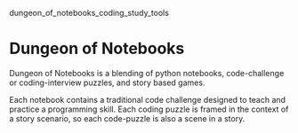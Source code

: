 dungeon_of_notebooks_coding_study_tools

# Dungeon of Notebooks 

Dungeon of Notebooks is a blending of python notebooks, code-challenge or coding-interview puzzles, and story based games.

Each notebook contains a traditional code challenge designed to teach and practice a programming skill. Each coding puzzle is framed in the context of a story scenario, so each code-puzzle is also a scene in a story.

  
